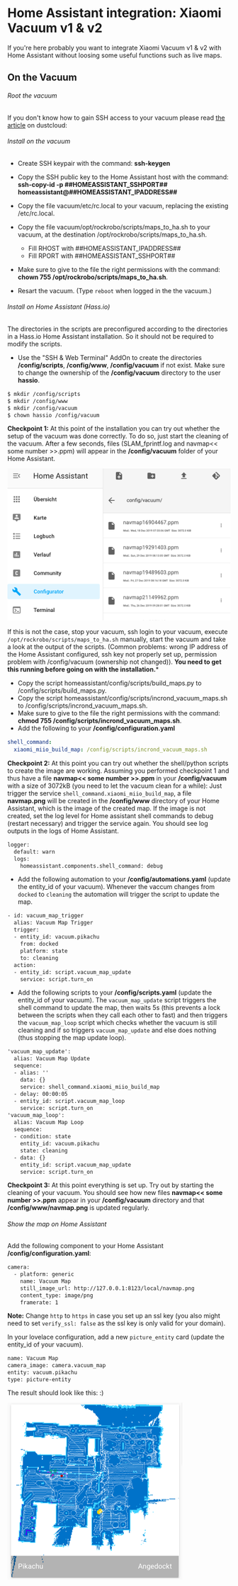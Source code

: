 # Home Assistant integration: Xiaomi Vacuum v1 & v2

If you're here probably you want to integrate Xiaomi Vacuum v1 & v2 with Home Assistant without loosing some useful functions such as live maps.


## On the Vacuum

###### Root the vacuum

If you don't know how to gain SSH access to your vacuum please read [the article](https://github.com/dgiese/dustcloud/wiki/VacuumRobots-manual-update-root-Howto) on dustcloud:


###### Install on the vacuum

- Create SSH keypair with the command: **ssh-keygen**

- Copy the SSH public key to the Home Assistant host with the command: **ssh-copy-id -p ##HOMEASSISTANT_SSHPORT## homeassistant@##HOMEASSISTANT_IPADDRESS##**

- Copy the file vacuum/etc/rc.local to your vacuum, replacing the existing /etc/rc.local.

- Copy the file vacuum/opt/rockrobo/scripts/maps_to_ha.sh to your vacuum, at the destination /opt/rockrobo/scripts/maps_to_ha.sh.
    * Fill RHOST with ##HOMEASSISTANT_IPADDRESS##
    * Fill RPORT with ##HOMEASSISTANT_SSHPORT##

- Make sure to give to the file the right permissions with the command: **chown 755 /opt/rockrobo/scripts/maps_to_ha.sh**.
- Resart the vacuum. (Type `reboot` when logged in the the vacuum.)

###### Install on Home Assistant (Hass.io)

The directories in the scripts are preconfigured according to the directories in a Hass.io Home Assistant installation. So it should not be required to modify the scripts.

- Use the "SSH & Web Terminal" AddOn to create the directories **/config/scripts**, **/config/www**, **/config/vacuum** if not exist. Make sure to change the ownership of the **/config/vacuum** directory to the user **hassio**.
```
$ mkdir /config/scripts
$ mkdir /config/www
$ mkdir /config/vacuum
$ chown hassio /config/vacuum
```
**Checkpoint 1:** At this point of the installation you can try out whether the setup of the vacuum was done correctly. To do so, just start the cleaning of the vacuum. After a few seconds, files (SLAM_fprintf.log and navmap<< some number >>.ppm) will appear in the **/config/vacuum** folder of your Home Assistant.

![Image of Vacuum folder](/images/vacuum_folder.png?raw=true)

If this is not the case, stop your vacuum, ssh login to your vacuum, execute `/opt/rockrobo/scripts/maps_to_ha.sh` manually, start the vacuum and take a look at the output of the scripts. (Common problems: wrong IP address of the Home Assistant configured, ssh key not properly set up, permission problem with /config/vacuum (ownership not changed)). 
**You need to get this running before going on with the installation.***

- Copy the script homeassistant/config/scripts/build_maps.py to /config/scripts/build_maps.py.
- Copy the script homeassistant/config/scripts/incrond_vacuum_maps.sh to /config/scripts/incrond_vacuum_maps.sh.
- Make sure to give to the file the right permissions with the command: **chmod 755 /config/scripts/incrond_vacuum_maps.sh**.
- Add the following to your **/config/configuration.yaml**
```yaml
shell_command:
  xiaomi_miio_build_map: /config/scripts/incrond_vacuum_maps.sh
```

**Checkpoint 2:** At this point you can try out whether the shell/python scripts to create the image are working. Assuming you performed checkpoint 1 and thus have a file **navmap<< some number >>.ppm** in your **/config/vacuum** with a size of 3072kB (you need to let the vacuum clean for a while): Just trigger the service `shell_command.xiaomi_miio_build_map`, a file **navmap.png** will be created in the **/config/www** directory of your Home Assistant, which is the image of the created map.
If the image is not created, set the log level for Home assistant shell commands to debug (restart necessary) and trigger the service again. You should see log outputs in the logs of Home Assistant.
```
logger:
  default: warn
  logs:
    homeassistant.components.shell_command: debug
```
- Add the following automation to your **/config/automations.yaml** (update the entity_id of your vacuum). Whenever the vaccum changes from `docked` to `cleaning` the automation will trigger the script to update the map.
```
- id: vacuum_map_trigger
  alias: Vacuum Map Trigger
  trigger:
  - entity_id: vacuum.pikachu
    from: docked
    platform: state
    to: cleaning
  action:
  - entity_id: script.vacuum_map_update
    service: script.turn_on
```
- Add the following scripts to your **/config/scripts.yaml** (update the entity_id of your vacuum). The `vacuum_map_update` script triggers the shell command to update the map, then waits 5s (this prevents a lock between the scripts when they call each other to fast) and then triggers the `vacuum_map_loop` script which checks whether the vacuum is still cleaning and if so triggers `vacuum_map_update` and else does nothing (thus stopping the map update loop).
```
'vacuum_map_update':
  alias: Vacuum Map Update
  sequence:
  - alias: ''
    data: {}
    service: shell_command.xiaomi_miio_build_map
  - delay: 00:00:05
  - entity_id: script.vacuum_map_loop
    service: script.turn_on
'vacuum_map_loop':
  alias: Vacuum Map Loop
  sequence:
  - condition: state
    entity_id: vacuum.pikachu
    state: cleaning
  - data: {}
    entity_id: script.vacuum_map_update
    service: script.turn_on
```

**Checkpoint 3:** At this point everything is set up. Try out by starting the cleaning of your vacuum. You should see how new files **navmap<< some number >>.ppm** appear in your **/config/vacuum** directory and that **/config/www/navmap.png** is updated regularly. 

###### Show the map on Home Assistant

Add the following component to your Home Assistant **/config/configuration.yaml**:

```
camera:
  - platform: generic
    name: Vacuum Map
    still_image_url: http://127.0.0.1:8123/local/navmap.png
    content_type: image/png
    framerate: 1
```
**Note:** Change `http` to `https` in case you set up an ssl key (you also might need to set `verify_ssl: false` as the ssl key is only valid for your domain).

In your lovelace configuration, add a new `picture_entity` card (update the entity_id of your vacuum).
```
name: Vacuum Map
camera_image: camera.vacuum_map
entity: vacuum.pikachu
type: picture-entity
```
The result should look like this: :)

![Image of Vacuum map](/images/vacuum_map.png?raw=true)
